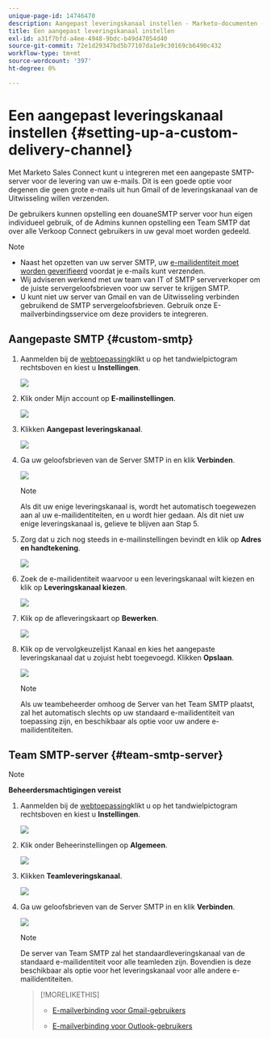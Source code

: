 ```yaml
---
unique-page-id: 14746470
description: Aangepast leveringskanaal instellen - Marketo-documenten - Productdocumentatie
title: Een aangepast leveringskanaal instellen
exl-id: a31f7bfd-a4ee-4948-9bdc-b49d47054d40
source-git-commit: 72e1d29347bd5b77107da1e9c30169cb6490c432
workflow-type: tm+mt
source-wordcount: '397'
ht-degree: 0%

---
```


# Een aangepast leveringskanaal instellen {#setting-up-a-custom-delivery-channel}

Met Marketo Sales Connect kunt u integreren met een aangepaste SMTP-server voor de levering van uw e-mails. Dit is een goede optie voor degenen die geen grote e-mails uit hun Gmail of de leveringskanaal van de Uitwisseling willen verzenden.

De gebruikers kunnen opstelling een douaneSMTP server voor hun eigen individueel gebruik, of de Admins kunnen opstelling een Team SMTP dat over alle Verkoop Connect gebruikers in uw geval moet worden gedeeld.

>[!NOTE]
>
>* Naast het opzetten van uw server SMTP, uw [e-mailidentiteit moet worden geverifieerd](/help/marketo/product-docs/marketo-sales-connect/getting-started/email-settings/verify-your-email.md) voordat je e-mails kunt verzenden.
>* Wij adviseren werkend met uw team van IT of SMTP serververkoper om de juiste servergeloofsbrieven voor uw server te krijgen SMTP.
>* U kunt niet uw server van Gmail en van de Uitwisseling verbinden gebruikend de SMTP servergeloofsbrieven. Gebruik onze E-mailverbindingsservice om deze providers te integreren.


## Aangepaste SMTP {#custom-smtp}

1. Aanmelden bij de [webtoepassing](https://toutapp.com/login)klikt u op het tandwielpictogram rechtsboven en kiest u **Instellingen**.

   ![](assets/setting-up-a-custom-delivery-channel-1.png)

1. Klik onder Mijn account op **E-mailinstellingen**.

   ![](assets/setting-up-a-custom-delivery-channel-2.png)

1. Klikken **Aangepast leveringskanaal**.

   ![](assets/setting-up-a-custom-delivery-channel-3.png)

1. Ga uw geloofsbrieven van de Server SMTP in en klik **Verbinden**.

   ![](assets/setting-up-a-custom-delivery-channel-4.png)

   >[!NOTE]
   >
   >Als dit uw enige leveringskanaal is, wordt het automatisch toegewezen aan al uw e-mailidentiteiten, en u wordt hier gedaan. Als dit niet uw enige leveringskanaal is, gelieve te blijven aan Stap 5.

1. Zorg dat u zich nog steeds in e-mailinstellingen bevindt en klik op **Adres en handtekening**.

   ![](assets/setting-up-a-custom-delivery-channel-5.png)

1. Zoek de e-mailidentiteit waarvoor u een leveringskanaal wilt kiezen en klik op **Leveringskanaal kiezen**.

   ![](assets/setting-up-a-custom-delivery-channel-6.png)

1. Klik op de afleveringskaart op **Bewerken**.

   ![](assets/setting-up-a-custom-delivery-channel-7.png)

1. Klik op de vervolgkeuzelijst Kanaal en kies het aangepaste leveringskanaal dat u zojuist hebt toegevoegd. Klikken **Opslaan**.

   ![](assets/setting-up-a-custom-delivery-channel-8.png)

   >[!NOTE]
   >
   >Als uw teambeheerder omhoog de Server van het Team SMTP plaatst, zal het automatisch slechts op uw standaard e-mailidentiteit van toepassing zijn, en beschikbaar als optie voor uw andere e-mailidentiteiten.

## Team SMTP-server {#team-smtp-server}

>[!NOTE]
>
>**Beheerdersmachtigingen vereist**

1. Aanmelden bij de [webtoepassing](https://toutapp.com/login)klikt u op het tandwielpictogram rechtsboven en kiest u **Instellingen**.

   ![](assets/setting-up-a-custom-delivery-channel-9.png)

1. Klik onder Beheerinstellingen op **Algemeen**.

   ![](assets/setting-up-a-custom-delivery-channel-10.png)

1. Klikken **Teamleveringskanaal**.

   ![](assets/setting-up-a-custom-delivery-channel-11.png)

1. Ga uw geloofsbrieven van de Server SMTP in en klik **Verbinden**.

   ![](assets/setting-up-a-custom-delivery-channel-12.png)

   >[!NOTE]
   >
   >De server van Team SMTP zal het standaardleveringskanaal van de standaard e-mailidentiteit voor alle teamleden zijn. Bovendien is deze beschikbaar als optie voor het leveringskanaal voor alle andere e-mailidentiteiten.

   >[!MORELIKETHIS]
   >
   >* [E-mailverbinding voor Gmail-gebruikers](/help/marketo/product-docs/marketo-sales-connect/email-plugins/gmail/email-connection-for-gmail-users.md)
   >
   >* [E-mailverbinding voor Outlook-gebruikers](/help/marketo/product-docs/marketo-sales-connect/email-plugins/msc-for-outlook/email-connection-for-outlook-users.md)


